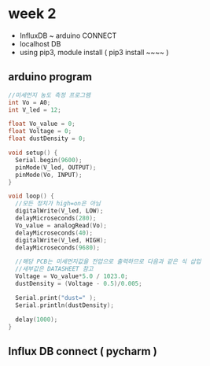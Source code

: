 # week 2
+ InfluxDB ~ arduino CONNECT
+ localhost DB 
+ using pip3, module install ( pip3 install ~~~~ )


## arduino program
```c
//미세먼지 농도 측정 프로그램
int Vo = A0;
int V_led = 12;

float Vo_value = 0;
float Voltage = 0;  
float dustDensity = 0;

void setup() {
  Serial.begin(9600);
  pinMode(V_led, OUTPUT);
  pinMode(Vo, INPUT);
}

void loop() {
  //모든 정치가 high=on은 아님
  digitalWrite(V_led, LOW);
  delayMicroseconds(280);
  Vo_value = analogRead(Vo);
  delayMicroseconds(40);
  digitalWrite(V_led, HIGH);
  delayMicroseconds(9680);

  //해당 PCB는 미세먼지값을 전압으로 출력하므로 다음과 같은 식 삽입
  //세부값은 DATASHEET 참고
  Voltage = Vo_value*5.0 / 1023.0;
  dustDensity = (Voltage - 0.5)/0.005;

  Serial.print("dust=" );
  Serial.println(dustDensity);

  delay(1000);
}
```


## Influx DB connect ( pycharm )
```
